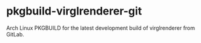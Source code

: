 # pkgbuild-virglrenderer-git
Arch Linux PKGBUILD for the latest development build of virglrenderer from GitLab.
